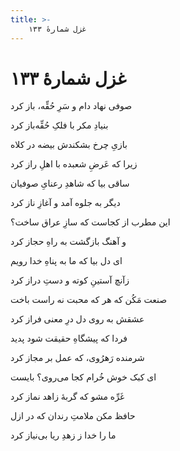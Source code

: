 ```yaml
---
title: >-
    غزل شمارهٔ ۱۳۳
---
```

# غزل شمارهٔ ۱۳۳

<div class="b" id="bn1"><div class="m1"><p>صوفی نهاد دام و سَرِ حُقِّه، باز کرد</p></div>
<div class="m2"><p>بنیادِ مکر با فلکِ حُقِّه‌باز کرد</p></div></div>
<div class="b" id="bn2"><div class="m1"><p>بازیِ چرخ بشکندش بیضه در کلاه</p></div>
<div class="m2"><p>زیرا که عَرضِ شعبده با اهلِ راز کرد</p></div></div>
<div class="b" id="bn3"><div class="m1"><p>ساقی بیا که شاهدِ رعنایِ صوفیان</p></div>
<div class="m2"><p>دیگر به جلوه آمد و آغازِ ناز کرد</p></div></div>
<div class="b" id="bn4"><div class="m1"><p>این مطرب از کجاست که سازِ عراق ساخت؟</p></div>
<div class="m2"><p>و آهنگ بازگشت به راهِ حجاز کرد</p></div></div>
<div class="b" id="bn5"><div class="m1"><p>ای دل بیا که ما به پناهِ خدا رویم</p></div>
<div class="m2"><p>زآنچ آستینِ کوته و دستِ دراز کرد</p></div></div>
<div class="b" id="bn6"><div class="m1"><p>صنعت مَکُن که هر که محبت نه راست باخت</p></div>
<div class="m2"><p>عشقش به روی دل درِ معنی فراز کرد</p></div></div>
<div class="b" id="bn7"><div class="m1"><p>فردا که پیشگاهِ حقیقت شود پدید</p></div>
<div class="m2"><p>شرمنده رَهرُوی، که عمل بر مجاز کرد</p></div></div>
<div class="b" id="bn8"><div class="m1"><p>ای کبک خوش خُرام کجا می‌روی؟ بایست</p></div>
<div class="m2"><p>غَرِّه مشو که گربهٔ زاهد نماز کرد</p></div></div>
<div class="b" id="bn9"><div class="m1"><p>حافظ مکن ملامتِ رندان که در ازل</p></div>
<div class="m2"><p>ما را خدا ز زهدِ ریا بی‌نیاز کرد</p></div></div>
